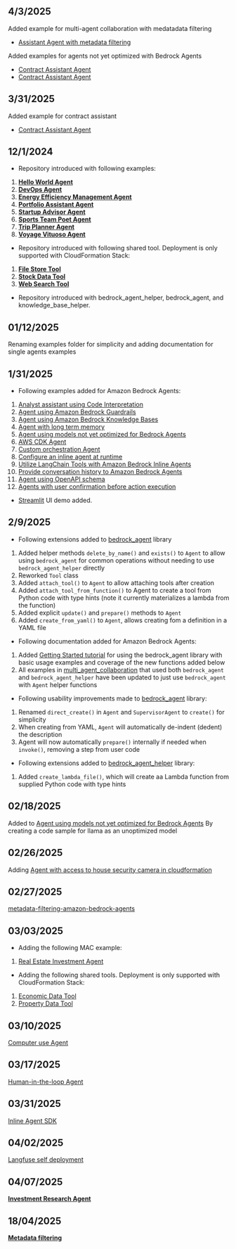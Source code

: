 ## 4/3/2025
Added example for multi-agent collaboration with medatadata filtering
- [Assistant Agent with metadata filtering](/examples/multi_agent_collaboration/metadata_filtering/)

Added examples for agents not yet optimized with Bedrock Agents 
- [Contract Assistant Agent](/examples/multi_agent_collaboration/not_yet_optimized_models_agent/)
- [Contract Assistant Agent](/examples/agents/agent_with_models_not_yet_optimized_for_bedrock_agents/)

## 3/31/2025

Added example for contract assistant
- [Contract Assistant Agent](/examples/multi_agent_collaboration/contract_assistant_agent/)

## 12/1/2024

- Repository introduced with following examples:

1. **[Hello World Agent](/examples/multi_agent_collaboration/00_hello_world_agent/)**
2. **[DevOps Agent](/examples/multi_agent_collaboration/devops_agent/)**
3. **[Energy Efficiency Management Agent](/examples/multi_agent_collaboration/energy_efficiency_management_agent/)**
4. **[Portfolio Assistant Agent](/examples/multi_agent_collaboration/portfolio_assistant_agent/)**
5. **[Startup Advisor Agent](/examples/multi_agent_collaboration/startup_advisor_agent/)**
6. **[Sports Team Poet Agent](/examples/multi_agent_collaboration/team_poems_agent/)**
7. **[Trip Planner Agent](/examples/multi_agent_collaboration/trip_planner_agent/)**
8. **[Voyage Vituoso Agent](/examples/multi_agent_collaboration/voyage_virtuoso_agent/)**

- Repository introduced with following shared tool. Deployment is only supported with CloudFormation Stack:

1. **[File Store Tool](/src/shared/file_store/)**
2. **[Stock Data Tool](/src/shared/stock_data/)**
3. **[Web Search Tool](/src/shared/web_search/)**

- Repository introduced with bedrock_agent_helper, bedrock_agent, and knowledge_base_helper.


## 01/12/2025

Renaming examples folder for simplicity and adding documentation for single agents examples


## 1/31/2025

- Following examples added for Amazon Bedrock Agents:

1. [Analyst assistant using Code Interpretation](/examples/agents/agent_with_code_interpretation/)
2. [Agent using Amazon Bedrock Guardrails](/examples/agents/agent_with_guardrails_integration/)
3. [Agent using Amazon Bedrock Knowledge Bases](/examples/agents/agent_with_knowledge_base_integration/)
4. [Agent with long term memory](/examples/agents/agent_with_long_term_memory/)
5. [Agent using models not yet optimized for Bedrock Agents](/examples/agents/agent_with_models_not_yet_optimized_for_bedrock_agents/)
6. [AWS CDK Agent](/examples/agents/cdk_agent/)
7. [Custom orchestration Agent](/examples/agents/custom_orchestration_agent/)
8. [Configure an inline agent at runtime](/examples/agents/inline_agent/)
9. [Utilize LangChain Tools with Amazon Bedrock Inline Agents](/examples/agents/langchain_tools_with_inline_agent/)
10. [Provide conversation history to Amazon Bedrock Agents](/examples/agents/manage_conversation_history/)
11. [Agent using OpenAPI schema](/examples/agents/open_api_schema_agent/)
12. [Agents with user confirmation before action execution](/examples/agents/user_confirmation_agents/)

- [Streamlit](/examples/agents_ux/) UI demo added.


## 2/9/2025
- Following extensions added to [bedrock_agent](/src/utils/bedrock_agent.py) library 
1. Added helper methods `delete_by_name()` and `exists()` to `Agent` to allow using `bedrock_agent` for common operations without needing to use `bedrock_agent_helper` directly
2. Reworked `Tool` class
3. Added `attach_tool()` to `Agent` to allow attaching tools after creation
4. Added `attach_tool_from_function()` to Agent to create a tool from Python code with type hints (note it currently materializes a lambda from the function)
6. Added explicit `update()` and `prepare()` methods to `Agent`
7. Added `create_from_yaml()` to `Agent`, allows creating fom a definition in a YAML file

- Following documentation added for Amazon Bedrock Agents:
1. Added [Getting Started tutorial](/examples/sdk/getting_started.ipynb) for using the bedrock_agent library with basic usage examples and coverage of the new functions added below
2. All examples in [multi_agent_collaboration](examples/multi_agent_collaboration/) that used both `bedrock_agent` and `bedrock_agent_helper` have been updated to just use `bedrock_agent` with `Agent` helper functions
- Following usability improvements made to [bedrock_agent](/src/utils/bedrock_agent.py) library:
1. Renamed `direct_create()` in `Agent` and `SupervisorAgent` to `create()` for simplicity
2. When creating from YAML, `Agent` will automatically de-indent (dedent) the description
3. Agent will now automatically `prepare()` internally if needed when `invoke()`, removing a step from user code

- Following extensions added to [bedrock_agent_helper](/src/utils/bedrock_agent_helper.py) library:
1. Added `create_lambda_file()`, which will create aa Lambda function from supplied Python code with type hints


## 02/18/2025
Added to [Agent using models not yet optimized for Bedrock Agents](/examples/agents/agent_with_models_not_yet_optimized_for_bedrock_agents/) By creating a code sample for llama as an unoptimized model

## 02/26/2025
Adding [Agent with access to house security camera in cloudformation](/examples/agents/connected_house_agent/)

## 02/27/2025
[metadata-filtering-amazon-bedrock-agents](/examples/agents/metadata_filtering_amazon_bedrock_agents/)

## 03/03/2025

- Adding the following MAC example:

1. [Real Estate Investment Agent](/examples/multi_agent_collaboration/real_estate_investment_agent/)

- Adding the following shared tools. Deployment is only supported with CloudFormation Stack:

1. [Economic Data Tool](/src/shared/economic_data/)
2. [Property Data Tool](/src/shared/property_data/)


## 03/10/2025

[Computer use Agent](/examples/agents/computer_use/)

## 03/17/2025

[Human-in-the-loop Agent](/examples/agents/human_in_the_loop/)


## 03/31/2025

[Inline Agent SDK](./src/InlineAgent/)

## 04/02/2025

[Langfuse self deployment](/examples/agent_observability/deploy-langfuse-on-ecs-fargate-with-typescript-cdk/)

## 04/07/2025

**[Investment Research Agent](/examples/multi_agent_collaboration/investment_research_agent/)**

## 18/04/2025
**[Metadata filtering](/examples/multi_agent_collaboration/metadata_filtering)**
